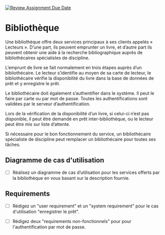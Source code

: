 [![Review Assignment Due Date](https://classroom.github.com/assets/deadline-readme-button-22041afd0340ce965d47ae6ef1cefeee28c7c493a6346c4f15d667ab976d596c.svg)](https://classroom.github.com/a/b1DZTqI2)
# Bibliothèque

Une bibliothèque offre deux services principaux à ses clients appelés « Lecteurs ». D’une part, ils peuvent emprunter un livre, et d’autre part ils peuvent obtenir une aide à la recherche bibliographique auprès de bibliothécaires spécialistes de discipline.

L’emprunt de livre se fait normalement en trois étapes auprès d’un bibliothécaire. Le lecteur s’identifie au moyen de sa carte de lecteur, le bibliothécaire vérifie la disponibilité du livre dans la base de données de prêt et y enregistre le prêt. 

Le bibliothécaire doit également s’authentifier dans le système. Il peut le faire par carte ou par mot de passe. Toutes les authentifications sont validées par le serveur d’authentification. 

Lors de la vérification de la disponibilité d’un livre, si celui-ci n’est pas disponible, il peut être demandé en prêt inter-bibliothèque, ou le lecteur peut être mis sur liste d’attente. 

Si nécessaire pour le bon fonctionnement du service, un bibliothécaire spécialiste de discipline peut remplacer un bibliothécaire pour toutes ses tâches.

## Diagramme de cas d'utilisation

- [ ] Réalisez un diagramme de cas d’utilisation pour les services offerts par la bibliothèque en vous basant sur la description fournie.

## Requirements

- [ ] Rédigez un "user requirement" et un "system requirement" pour le cas d'utilisation "enregistrer le prêt".

- [ ] Rédigez deux "requirements non-fonctionnels" pour pour l'authentification par mot de passe.
